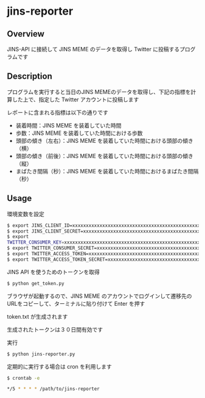 # jins-reporter

## Overview
JINS-API に接続して JINS MEME のデータを取得し Twitter に投稿するプログラムです

## Description
プログラムを実行すると当日のJINS MEMEのデータを取得し、下記の指標を計算した上で、指定した Twitter アカウントに投稿します

レポートに含まれる指標は以下の通りです
* 装着時間：JINS MEME を装着していた時間
* 歩数：JINS MEME を装着していた時間における歩数
* 頭部の傾き（左右）：JINS MEME を装着していた時間における頭部の傾き（横）
* 頭部の傾き（前後）：JINS MEME を装着していた時間における頭部の傾き（縦）
* まばたき間隔（秒）：JINS MEME を装着していた時間におけるまばたき間隔（秒）

## Usage

環境変数を設定

```bash
$ export JINS_CLIENT_ID=xxxxxxxxxxxxxxxxxxxxxxxxxxxxxxxxxxxxxxxxxxxxxxxxxxxxxxxxxxxxxxxx
$ export JINS_CLIENT_SECRET=xxxxxxxxxxxxxxxxxxxxxxxxxxxxxxxxxxxxxxxxxxxxxxxxxxxxxxxxxxxxxxxx
$ export
TWITTER_CONSUMER_KEY=xxxxxxxxxxxxxxxxxxxxxxxxxxxxxxxxxxxxxxxxxxxxxxxxxxxxxxxxxxxxxxxx
$ export TWITTER_CONSUMER_SECRET=xxxxxxxxxxxxxxxxxxxxxxxxxxxxxxxxxxxxxxxxxxxxxxxxxxxxxxxxxxxxxxxx
$ export TWITTER_ACCESS_TOKEN=xxxxxxxxxxxxxxxxxxxxxxxxxxxxxxxxxxxxxxxxxxxxxxxxxxxxxxxxxxxxxxxx
$ export TWITTER_ACCESS_TOKEN_SECRET=xxxxxxxxxxxxxxxxxxxxxxxxxxxxxxxxxxxxxxxxxxxxxxxxxxxxxxxxxxxxxxxx
```

JINS API を使うためのトークンを取得
```bash
$ python get_token.py
```

ブラウザが起動するので、JINS MEME のアカウントでログインして遷移先のURLをコピーして、ターミナルに貼り付けて Enter を押す

token.txt が生成されます

生成されたトークンは３０日間有効です

実行

```bash
$ python jins-reporter.py
```

定期的に実行する場合は cron を利用します

```bash
$ crontab -e
```

```bash
*/5 * * * * /path/to/jins-reporter
```